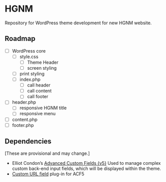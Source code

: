 # HGNM

Repository for WordPress theme development for new HGNM website.

## Roadmap

- [ ] WordPress core
	- [ ] style.css
		- [ ] Theme Header
		- [ ] screen styling
 	- [ ] print styling
	- [ ] index.php
		- [ ] call header
		- [ ] call content
		- [ ] call footer
- [ ] header.php
	- [ ] responsive HGNM title
	- [ ] responsive menu
- [ ] content.php
- [ ] footer.php

## Dependencies

[These are provisional and may change.]

- Elliot Condon’s [Advanced Custom Fields {v5}](https://github.com/AdvancedCustomFields/acf5-beta)
Used to manage complex custom back-end input fields, which will be displayed within the theme.
- [Custom URL field](https://github.com/delucis/acf-url-field) plug-in for ACF5